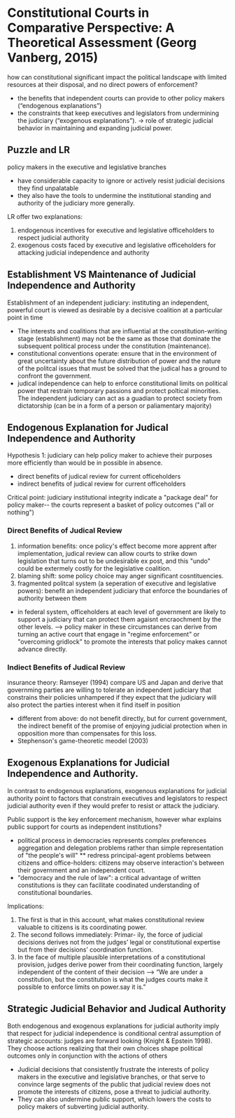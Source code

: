 # Constitutional Courts in Comparative Perspective: A Theoretical Assessment (Georg Vanberg, 2015)

how can constitutional significant impact the political landscape with limited resources at their disposal, and no direct powers of enforcement?
* the benefits that independent courts can provide to other policy makers (“endogenous explanations”) 
* the constraints that keep executives and legislators from undermining the judiciary (“exogenous explanations”). 
->  role of strategic judicial behavior in maintaining and expanding judicial power.
 
 ## Puzzle and LR 
 policy makers in the executive and legislative branches 
 * have considerable capacity to ignore or actively resist judicial decisions they find unpalatable 
 * they also have the tools to undermine the institutional standing and authority of the judiciary more generally.

LR offer two explanations: 
1. endogenous incentives for executive and legislative officeholders to respect judicial authority
2. exogenous costs faced by executive and legislative officeholders for attacking judicial independence and authority

## Establishment VS Maintenance of Judicial Independence and Authority 
Establishment of an independent judiciary: instituting an independent, powerful court is viewed as desirable by a decisive coalition at a particular point in time 
* The interests and coalitions that are influential at the constitution-writing stage (establishment) may not be the same as those that dominate the subsequent political process under the constitution (maintenance).  
* constitutional conventions operate: ensure that in the environment of great uncertainty about the future distribution of power and the nature of the politcal issues that must be solved that the judical has a ground to confront the government.
* judical independence can help to enforce constitutional limits on political power that restrain temporary passions and protect poltical minorities. The independent judiciary can act as a guadian to protect society from dictatorship (can be in a form of a person or paliamentary majority) 

## Endogenous Explanation for Judical Independence and Authority 
Hypothesis 1: judiciary can help policy maker to achieve their purposes more efficiently than would be in possible in absence. 
* direct benefits of judical review for current officeholders 
* indirect benefits of judical review for current officeholders 

Critical point: judiciary institutional integrity indicate a "package deal" for policy maker-- the courts represent a basket of policy outcomes ("all or nothing")

### Direct Benefits of Judical Review 
1. information benefits: once policy's effect become more apprent after implementation, judical review can allow courts to strike down legislation that turns out to be undesirable ex post, and this "undo" could be extermely costly for the legislative coalition. 
2. blaming shift: some policy choice may anger significant cosntituencies. 
3. fragmented politcal system (a seperation of executive and legislative powers): benefit an independent judiciary that enforce the boundaries of authority between them
* in federal system, officeholders at each level of government are likely to support a judiciary that can protect them agaisnt encraochment by the other levels. 
--> policy maker in these circumstances can derive from turning an active court that engage in "regime enforcement" or "overcoming gridlock" to promote the interests that policy makes cannot advance directly. 

### Indiect Benefits of Judical Review 
insurance theory: Ramseyer (1994) compare US and Japan and derive that governming parties are willing to tolerate an independent judiciary that constrains their policies unhampered if they expect that the judiciary will also protect the parties interest when it find itself in position 
* different from above: do not benefit directly, but for current government, the indirect benefit of the promise of enjoying judicial protection when in opposition more than compensates for this loss.
* Stephenson's game-theoretic meodel (2003)

## Exogenous Explanations for Judicial Independence and Authority. 
In contrast to endogenous explanations, exogenous explanations for judicial authority point to factors that constrain executives and legislators to respect judicial authority even if they would prefer to resist or attack the judiciary.

Public support is the key enforcement mechanism, however whar explains public support for courts as independent institutions?
* political process in democracies represents complex preferences aggregation and delegation problems rather than simple representation of "the people's will" 
** redress principal-agent problems between citizens and office-holders: citizens may observe interaction's between their government and an independent court.
* "democracy and the rule of law": a critical advantage of written constitutions is they can facilitate coodinated understanding of constitutional boundaries. 

Implications:
1. The first is that in this account, what makes constitutional review valuable to citizens is its coordinating power.
2. The second follows immediately: Primar- ily, the force of judicial decisions derives not from the judges’ legal or constitutional expertise but from their decisions’ coordination function. 
3. In the face of multiple plausible interpretations of a constitutional provision, judges derive power from their coordinating function, largely independent of the content of their decision
 --> “We are under a constitution, but the constitution is what the judges courts make it possible to enforce limits on power.say it is.”

## Strategic Judicial Behavior and Judical Authority 

Both endogenous and exogenous explanations for judicial authority imply that respect for judicial independence is conditional
central assumption of strategic accounts: judges are forward looking (Knight & Epstein 1998). They choose actions realizing that their own choices shape political outcomes only in conjunction with the actions of others
* Judicial decisions that consistently frustrate the interests of policy makers in the executive and legislative branches, or that serve to convince large segments of the public that judicial review does not promote the interests of citizens, pose a threat to judicial authority.
* They can also undermine public support, which lowers the costs to policy makers of subverting judicial authority. 






